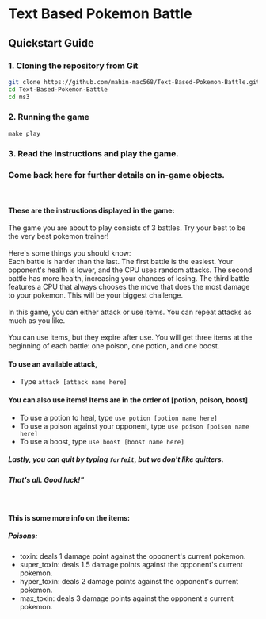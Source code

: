# Text Based Pokemon Battle

## Quickstart Guide
### 1. Cloning the repository from Git
```bash
git clone https://github.com/mahin-mac568/Text-Based-Pokemon-Battle.git
cd Text-Based-Pokemon-Battle
cd ms3
```
### 2. Running the game 
```
make play
```
### 3. Read the instructions and play the game. 
### Come back here for further details on in-game objects. 
<p><br></p>

#### These are the instructions displayed in the game: 
    
<p>The game you are about to play consists of 3 battles. Try your best to be the very best pokemon trainer!<br>
    <br> 
   Here's some things you should know: <br>
   Each battle is harder than the last. The first battle is the easiest. Your opponent's health is lower, and the CPU uses random attacks. The second 
   battle has more health, increasing your chances of losing. The third battle features a CPU that always chooses the move that does the most damage to 
   your pokemon. This will be your biggest challenge. <br>
    <br> 
   In this game, you can either attack or use items. You can repeat attacks as much as you like. <br> 
    <br> 
   You can use items, but they expire after use. You will get three items at the beginning of each battle: one poison, one potion, and one boost.</p>

#### To use an available attack, 
- Type ```attack [attack name here]```

#### You can also use items! Items are in the order of [potion, poison, boost].
- To use a potion to heal, type ```use potion [potion name here]```
- To use a poison against your opponent, type ```use poison [poison name here]```
- To use a boost, type ```use boost [boost name here]```

##### Lastly, you can quit by typing ```forfeit```, but we don't like quitters.

##### That's all. Good luck!"
<p><br></p>

#### This is some more info on the items: 
##### Poisons:
- toxin: deals 1 damage point against the opponent's current pokemon. 
- super_toxin: deals 1.5 damage points against the opponent's current pokemon.
- hyper_toxin: deals 2 damage points against the opponent's current pokemon.
- max_toxin: deals 3 damage points against the opponent's current pokemon.
